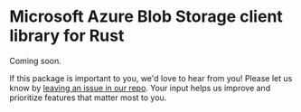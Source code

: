 # Microsoft Azure Blob Storage client library for Rust

Coming soon.

If this package is important to you, we'd love to hear from you! Please let us know by [leaving an issue in our repo](https://github.com/Azure/azure-sdk-for-rust/issues/new/choose). Your input helps us improve and prioritize features that matter most to you.
